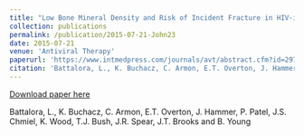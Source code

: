 ```yaml
---
title: "Low Bone Mineral Density and Risk of Incident Fracture in HIV-infected Adults"
collection: publications
permalink: /publication/2015-07-21-John23
date: 2015-07-21
venue: 'Antiviral Therapy'
paperurl: 'https://www.intmedpress.com/journals/avt/abstract.cfm?id=2979&pid=88'
citation: 'Battalora, L., K. Buchacz, C. Armon, E.T. Overton, J. Hammer, P. Patel, J.S. Chmiel, K. Wood, T.J. Bush, J.R. Spear, J.T. Brooks and B. Young'
---
```


<a href='https://www.intmedpress.com/journals/avt/abstract.cfm?id=2979&pid=88'>Download paper here</a>

 Battalora, L., K. Buchacz, C. Armon, E.T. Overton, J. Hammer, P. Patel, J.S. Chmiel, K. Wood, T.J. Bush, J.R. Spear, J.T. Brooks and B. Young
